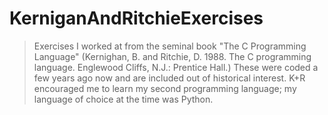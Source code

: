 # KerniganAndRitchieExercises
> Exercises I worked at from the seminal book "The C Programming Language" (Kernighan, B. and Ritchie, D. 1988. The C programming language. Englewood Cliffs, N.J.: Prentice Hall.)
> These were coded a few years ago now and are included out of historical interest. K+R encouraged me to learn my second programming language; 
> my language of choice at the time was Python.
